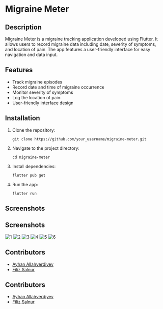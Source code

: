 # Migraine Meter

## Description
Migraine Meter is a migraine tracking application developed using Flutter. It allows users to record migraine data including date, severity of symptoms, and location of pain. The app features a user-friendly interface for easy navigation and data input.

## Features
- Track migraine episodes
- Record date and time of migraine occurrence
- Monitor severity of symptoms
- Log the location of pain
- User-friendly interface design

## Installation
1. Clone the repository:
   ```
   git clone https://github.com/your_username/migraine-meter.git
   ```
2. Navigate to the project directory:
   ```
   cd migraine-meter
   ```
3. Install dependencies:
   ```
   flutter pub get
   ```
4. Run the app:
   ```
   flutter run
   ```

## Screenshots


## Screenshots
![1](https://github.com/filizsalnur/MigraineMeter/assets/92436947/200a3a13-5d91-442c-88c1-7bffc8cdef83)
![2](https://github.com/filizsalnur/MigraineMeter/assets/92436947/190f2e30-7efd-4b62-9a96-e61ca87dc4ce)
![3](https://github.com/filizsalnur/MigraineMeter/assets/92436947/af63f870-991c-4993-8148-b2c56ba87d38)
![4](https://github.com/filizsalnur/MigraineMeter/assets/92436947/4db816e7-270d-4984-b286-492df63d8df5)
![5](https://github.com/filizsalnur/MigraineMeter/assets/92436947/4f3a5a97-734e-4d1a-b345-5c20e787f7a3)
![6](https://github.com/filizsalnur/MigraineMeter/assets/92436947/1a905ebf-bd9e-4134-9727-e20c14b04937)


## Contributors
- [Ayhan Allahverdiyev](https://github.com/AyhanAllahverdiyev)
- [Filiz Salnur](https://github.com/filizsalnur)




## Contributors
- [Ayhan Allahverdiyev](https://github.com/AyhanAllahverdiyev)
- [Filiz Salnur](https://github.com/filizsalnur)
